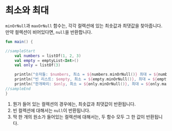 # 최소와 최대

`minOrNull`과 `maxOrNull` 함수는, 각각 컬렉션에 있는 최솟값과 최댓값을 찾아줍니다. 만약 컬렉션이 비어있다면, `null`을 반환합니다.

```kotlin
fun main() {

//sampleStart
    val numbers = listOf(1, 2, 3)
    val empty = emptyList<Int>()
    val only = listOf(3)

    println("숫자들: $numbers, 최소 = ${numbers.minOrNull()} 최대 = ${numbers.maxOrNull()}") // 1
    println("빈 리스트: $empty, 최소 = ${empty.minOrNull()}, 최대 = ${empty.maxOrNull()}")   // 2
    println("한개짜리: $only, 최소 = ${only.minOrNull()}, 최대 = ${only.maxOrNull()}")       // 3
//sampleEnd
}
```

1. 뭔가 들어 있는 컬렉션의 경우에는, 최솟값과 최댓값이 반환됩니다.
2. 빈 컬렉션에 대해서는 `null`이 반환됩니다.
3. 딱 한 개의 원소가 들어있는 컬렉션에 대해서는, 두 함수 모두 그 한 값이 반환됩니다.
